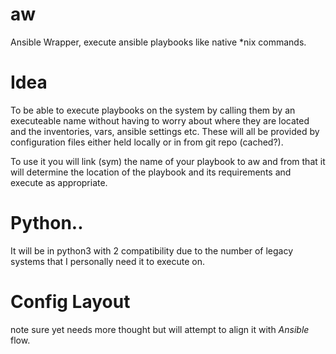 # aw
Ansible Wrapper, execute ansible playbooks like native *nix commands.


# Idea
To be able to execute playbooks on the system by calling them by an executeable name without having to worry about where they are located and the inventories, vars, ansible settings etc. These will all be provided by configuration files either held locally or in from git repo (cached?).

To use it you will link (sym) the name of your playbook to aw and from that it will determine the location of the playbook and its requirements and execute as appropriate.

# Python..
It will be in python3 with 2 compatibility due to the number of legacy systems that I personally need it to execute on.

# Config Layout

note sure yet needs more thought but will attempt to align it with *Ansible* flow.

